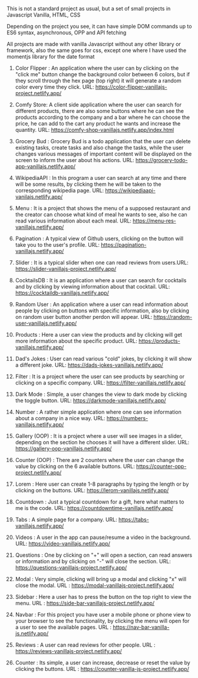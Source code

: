This is not a standard project as usual, but a set of small projects in Javascript Vanilla, HTML, CSS

Depending on the project you see, it can have simple DOM commands up to ES6 syntax, asynchronous, OPP and API fetching

All projects are made with vanilla Javascript without any other library or framework, also the same goes for css, except one where I have used the momentjs library for the date format

1) Color Flipper : An application where the user can by clicking on the "click me" button change the background color between 6 colors, but if they scroll through the hex page (top right) it will generate a random color every time they click. URL: https://color-flipper-vanillajs-project.netlify.app/

2) Comfy Store: A client side application where the user can search for different products, there are also some buttons where he can see the products according to the company and a bar where he can choose the price, he can add to the cart any product he wants and increase the quantity. 
URL: https://comfy-shop-vanillajs.netlify.app/index.html

3) Grocery Bud : Grocery Bud is a todo application that the user can delete existing tasks, create tasks and also change the tasks, while the user changes various messages of important content will be displayed on the screen to inform the user about his actions. URL: https://grocery-todo-app-vanillajs.netlify.app/

4) WikipediaAPI : In this program a user can search at any time and there will be some results, by clicking them he will be taken to the corresponding wikipedia page.
URL: https://wikipediaapi-vanilajs.netlify.app/

5) Menu : It is a project that shows the menu of a supposed restaurant and the creator can choose what kind of meal he wants to see, also he can read various information about each meal. URL: https://menu-res-vanillajs.netlify.app/

6) Pagination : A typical view of Github users, clicking on the button will take you to the user's profile. URL: https://pagination-vanillajs.netlify.app/

7) Slider : It is a typical slider when one can read reviews from users.URL: https://slider-vanillajs-project.netlify.app/

8) CocktailsDB : It is an application where a user can search for cocktails and by clicking by viewing information about that cocktail. 
URL: https://cocktaildb-vanillajs.netlify.app/

9) Random User : An application where a user can read information about people by clicking on buttons with specific information, also by clicking on random user button another perdon will appear. URL: https://random-user-vanillajs.netlify.app/

10) Products : Here a user can view the products and by clicking will get more information about the specific product. URL: https://products-vanillajs.netlify.app/

11) Dad's Jokes : User can read various "cold" jokes, by clicking it will show a different joke. URL: https://dads-jokes-vanillajs.netlify.app/

12) Filter : It is a project where the user can see products by searching or clicking on a specific company. URL: https://filter-vanillajs.netlify.app/

13) Dark Mode : Simple, a user changes the view to dark mode by clicking the toggle button. URL: https://darkmode-vanillajs.netlify.app/

14) Number : A rather simple application where one can see information about a company in a nice way. URL: https://numbers-vanillajs.netlify.app/

15) Gallery (OOP) : It is a project where a user will see images in a slider, depending on the section he chooses it will have a different slider. 
URL: https://gallery-oop-vanillajs.netlify.app/

16) Counter (OOP) : There are 2 counters where the user can change the value by clicking on the 6 available buttons. URL: https://counter-opp-project.netlify.app/

17) Lorem : Here user can create 1-8 paragraphs by typing the length or by clicking on the buttons. URL: https://lerom-vanillajs.netlify.app/

18) Countdown : Just a typical countdown for a gift, here what matters to me is the code. URL: https://countdowntime-vanillajs.netlify.app/

19) Tabs : A simple page for a company. URL: https://tabs-vanillajs.netlify.app/

20) Videos : A user in the app can pause/resume a video in the background. URL: https://video-vanillajs.netlify.app/

21) Questions : One by clicking on "+" will open a section, can read answers or information and by clicking on "-" will close the section. 
URL: https://questions-vanillajs-project.netlify.app/

22) Modal : Very simple, clicking will bring up a modal and clicking "x" will close the modal. URL : https://modal-vanillajs-project.netlify.app/

23) Sidebar : Here a user has to press the button on the top right to view the menu. URL : https://side-bar-vanillajs-project.netlify.app/

24) Navbar : For this project you have user a mobile phone or phone view to your browser to see the functionality, by clicking the menu will open for a user to see the available pages. URL : https://nav-bar-vanilla-js.netlify.app/

25) Reviews : A user can read reviews for other people. URL : https://reviews-vanillajs-project.netlify.app/

26) Counter : Its simple, a user can increase, decrease or reset the value by clicking the buttons. URL : https://counter-vanilla-js-project.netlify.app/
